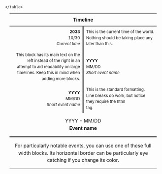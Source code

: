 <div style="margin:auto; width:95%">
	<table style="margin:14px 0px 7px 14px; border:1px; line-height:1.5; border-collapse:collapse; font-size:small">
			<!-- If you want any clickable links in this timeline, you have to use the html method (<a href="url">text</a>) rather than markdown, and remember that relative paths are not supported this way in Obsidian -->
		<tr>
			<th colspan="2" style="border-bottom:2px solid #666666; font-size:larger; padding:8px; text-align:center; vertical-align:middle">Timeline</th>
		</tr>
		<tr><!-- You can change the color of this border to signify different things -->
			<td style="border-right:4px solid #666666; padding:8px; text-align:right; width:50%; vertical-align:middle"><b>2033</b><br>10/30<br><i>Current time</i></td>
			<td style="padding:8px; vertical-align:middle">This is the current time of the world. Nothing should be taking place any later than this.</td>
		</tr><!-- RIGHT+FIRST -->
	<!-- Copy and paste the blocks below as many times as you need -->
		<tr>
			<td style="border-right:4px solid #666666; padding:8px; text-align:right; vertical-align:middle">This block has its main text on the left instead of the right in an attempt to aid readability on large timelines. Keep this in mind when adding more blocks.</td>
			<td style="padding:8px; vertical-align:middle"><b>YYYY</b><br>MM/DD<br><i>Short event name</i></td>
		</tr><!-- LEFT -->
		<tr>
			<td style="border-right:4px solid #666666; padding:8px; text-align:right; vertical-align:middle"><b>YYYY</b><br>MM/DD<br><i>Short event name</i></td>
			<td style="padding:8px; vertical-align:middle">This is the standard formatting.<br>Line breaks do work, but notice they require the html <br> tag.</td>
		</tr><!-- RIGHT -->
		<tr>
			<td colspan="2" style="border-bottom:4px solid #666666; font-size:larger; padding:14px; text-align:center; vertical-align:middle">YYYY - MM/DD<br><b>Event name</b></td>
			</tr><tr>
			<td colspan="2" style="font-size:larger;padding:16px; text-align:center; vertical-align:middle">For particularly notable events, you can use one of these full width blocks. Its horizontal border can be particularly eye catching if you change its color.</td>
		</tr><!-- CENTER -->
		
	</table>
</div>